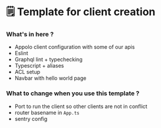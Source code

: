 # 🗒 Template for client creation

### What's in here ?
* Appolo client configuration with some of our apis
* Eslint
* Graphql lint + typechecking
* Typescript + aliases
* ACL setup
* Navbar with hello world page

### What to change when you use this template ?

* Port to run the client so other clients are not in conflict
* router basename in `App.ts`
* sentry config
